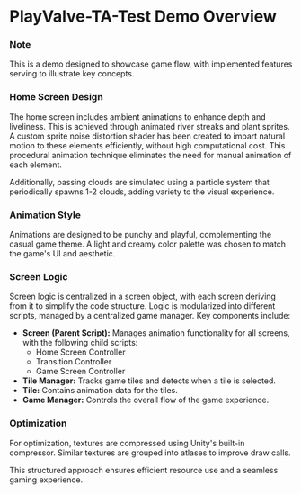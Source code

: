 # PlayValve-TA-Test Demo Overview

### Note
This is a demo designed to showcase game flow, with implemented features serving to illustrate key concepts.

### Home Screen Design

The home screen includes ambient animations to enhance depth and liveliness. This is achieved through animated river streaks and plant sprites. A custom sprite noise distortion shader has been created to impart natural motion to these elements efficiently, without high computational cost. This procedural animation technique eliminates the need for manual animation of each element.

Additionally, passing clouds are simulated using a particle system that periodically spawns 1-2 clouds, adding variety to the visual experience.

### Animation Style

Animations are designed to be punchy and playful, complementing the casual game theme. A light and creamy color palette was chosen to match the game's UI and aesthetic.

### Screen Logic

Screen logic is centralized in a screen object, with each screen deriving from it to simplify the code structure. Logic is modularized into different scripts, managed by a centralized game manager. Key components include:

- **Screen (Parent Script):** Manages animation functionality for all screens, with the following child scripts:
  - Home Screen Controller
  - Transition Controller
  - Game Screen Controller
- **Tile Manager:** Tracks game tiles and detects when a tile is selected.
- **Tile:** Contains animation data for the tiles.
- **Game Manager:** Controls the overall flow of the game experience.

### Optimization

For optimization, textures are compressed using Unity's built-in compressor. Similar textures are grouped into atlases to improve draw calls.

This structured approach ensures efficient resource use and a seamless gaming experience.
